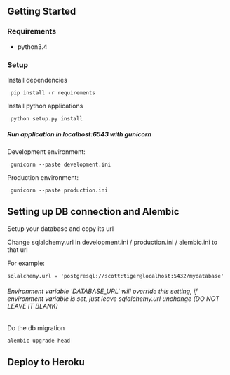 ## Getting Started

### Requirements

 - python3.4

### Setup

 Install dependencies
```
 pip install -r requirements
```
 Install python applications
```
 python setup.py install
```
##### Run application in localhost:6543 with gunicorn

 Development environment:
```
 gunicorn --paste development.ini
```
 Production environment:
```
 gunicorn --paste production.ini
```
## Setting up DB connection and Alembic

 Setup your database and copy its url
 
 Change sqlalchemy.url in development.ini / production.ini / alembic.ini to that url
 
 For example:
 
 ```
 sqlalchemy.url = 'postgresql://scott:tiger@localhost:5432/mydatabase'
 ```
###### Environment variable 'DATABASE_URL' will override this setting, if environment variable is set, just leave sqlalchemy.url unchange (DO NOT LEAVE IT BLANK)

  Do the db migration
  
  ```
  alembic upgrade head
  ```

## Deploy to Heroku
